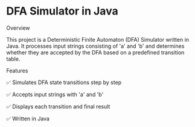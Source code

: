 # DFA Simulator in Java
Overview

This project is a Deterministic Finite Automaton (DFA) Simulator written in Java. It processes input strings consisting of 'a' and 'b' and determines whether they are accepted by the DFA based on a predefined transition table.

Features

✅ Simulates DFA state transitions step by step

✅ Accepts input strings with 'a' and 'b'

✅ Displays each transition and final result

✅ Written in Java
